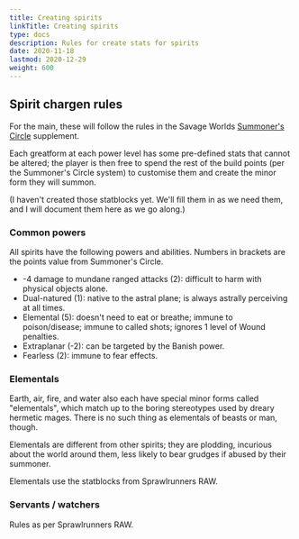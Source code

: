 ```yaml
---
title: Creating spirits
linkTitle: Creating spirits
type: docs
description: Rules for create stats for spirits
date: 2020-11-18
lastmod: 2020-12-29
weight: 600
---
```


## Spirit chargen rules

For the main, these will follow the rules in the Savage Worlds [Summoner's Circle](https://www.drivethrurpg.com/m/product/273484) supplement.

Each greatform at each power level has some pre-defined stats that cannot be altered; the player is then free to spend the rest of the build points (per the Summoner's Circle system) to customise them and create the minor form they will summon.

(I haven't created those statblocks yet. We'll fill them in as we need them, and I will document them here as we go along.)

### Common powers

All spirits have the following powers and abilities. Numbers in brackets are the points value from Summoner's Circle.

* -4 damage to mundane ranged attacks (2): difficult to harm with physical objects alone.
* Dual-natured (1): native to the astral plane; is always astrally perceiving at all times.
* Elemental (5): doesn't need to eat or breathe; immune to poison/disease; immune to called shots; ignores 1 level of Wound penalties.
* Extraplanar (-2): can be targeted by the Banish power.
* Fearless (2): immune to fear effects.

### Elementals

Earth, air, fire, and water also each have special minor forms called "elementals", which match up to the boring stereotypes used by dreary hermetic mages. There is no such thing as elementals of beasts or man, though.

Elementals are different from other spirits; they are plodding, incurious about the world around them, less likely to bear grudges if abused by their summoner.

Elementals use the statblocks from Sprawlrunners RAW.

### Servants / watchers

Rules as per Sprawlrunners RAW. 

